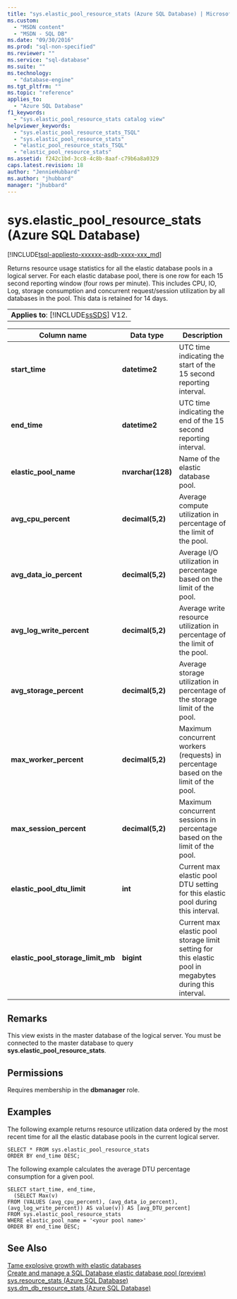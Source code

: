 ```yaml
---
title: "sys.elastic_pool_resource_stats (Azure SQL Database) | Microsoft Docs"
ms.custom: 
  - "MSDN content"
  - "MSDN - SQL DB"
ms.date: "09/30/2016"
ms.prod: "sql-non-specified"
ms.reviewer: ""
ms.service: "sql-database"
ms.suite: ""
ms.technology: 
  - "database-engine"
ms.tgt_pltfrm: ""
ms.topic: "reference"
applies_to: 
  - "Azure SQL Database"
f1_keywords: 
  - "sys.elastic_pool_resource_stats catalog view"
helpviewer_keywords: 
  - "sys.elastic_pool_resource_stats_TSQL"
  - "sys.elastic_pool_resource_stats"
  - "elastic_pool_resource_stats_TSQL"
  - "elastic_pool_resource_stats"
ms.assetid: f242c1bd-3cc8-4c8b-8aaf-c79b6a8a0329
caps.latest.revision: 18
author: "JennieHubbard"
ms.author: "jhubbard"
manager: "jhubbard"
---
```

# sys.elastic_pool_resource_stats (Azure SQL Database)
[!INCLUDE[tsql-appliesto-xxxxxx-asdb-xxxx-xxx_md](../../includes/tsql-appliesto-xxxxxx-asdb-xxxx-xxx-md.md)]

  Returns resource usage statistics for all the elastic database pools in a logical server. For each elastic database pool, there is one row for each 15 second reporting window (four rows per minute). This includes CPU, IO, Log, storage consumption and concurrent request/session utilization by all databases in the pool. This data is retained for 14 days. 
  
||  
|-|  
|**Applies to**:  [!INCLUDE[ssSDS](../../includes/sssds-md.md)] V12.|  
  
|Column name|Data type|Description|  
|-----------------|---------------|-----------------|  
|**start_time**|**datetime2**|UTC time indicating the start of the 15 second reporting interval.|  
|**end_time**|**datetime2**|UTC time indicating the end of the 15 second reporting interval.|  
|**elastic_pool_name**|**nvarchar(128)**|Name of the elastic database pool.|  
|**avg_cpu_percent**|**decimal(5,2)**|Average compute utilization in percentage of the limit of the pool.|  
|**avg_data_io_percent**|**decimal(5,2)**|Average I/O utilization in percentage based on the limit of the pool.|  
|**avg_log_write_percent**|**decimal(5,2)**|Average write resource utilization in percentage of the limit of the pool.|  
|**avg_storage_percent**|**decimal(5,2)**|Average storage utilization in percentage of the storage limit of the pool.|  
|**max_worker_percent**|**decimal(5,2)**|Maximum concurrent workers (requests) in percentage based on the limit of the pool.|  
|**max_session_percent**|**decimal(5,2)**|Maximum concurrent sessions in percentage based on the limit of the pool.|  
|**elastic_pool_dtu_limit**|**int**|Current max elastic pool DTU setting for this elastic pool during this interval.|  
|**elastic_pool_storage_limit_mb**|**bigint**|Current max elastic pool storage limit setting for this elastic pool in megabytes during this interval.|  
  
## Remarks  
 This view exists in the master database of the logical server. You must be connected to the master database to query **sys.elastic_pool_resource_stats**.  
  
## Permissions  
 Requires membership in the **dbmanager** role.  
  
## Examples  
 The following example returns resource utilization data ordered by the most recent time for all the elastic database pools in the current logical server.  
  
```  
SELECT * FROM sys.elastic_pool_resource_stats   
ORDER BY end_time DESC;  
```  
  
 The following example calculates the average DTU percentage consumption for a given pool.  
  
```  
SELECT start_time, end_time,      
  (SELECT Max(v)      
FROM (VALUES (avg_cpu_percent), (avg_data_io_percent), (avg_log_write_percent)) AS value(v)) AS [avg_DTU_percent]    
FROM sys.elastic_pool_resource_stats   
WHERE elastic_pool_name = '<your pool name>'   
ORDER BY end_time DESC;  
```  
  
## See Also  
 [Tame explosive growth with elastic databases](https://azure.microsoft.com/documentation/articles/sql-database-elastic-pool/)   
 [Create and manage a SQL Database elastic database pool (preview)](https://azure.microsoft.com/documentation/articles/sql-database-elastic-pool-portal/)   
 [sys.resource_stats &#40;Azure SQL Database&#41;](../../relational-databases/system-catalog-views/sys-resource-stats-azure-sql-database.md)   
 [sys.dm_db_resource_stats &#40;Azure SQL Database&#41;](../../relational-databases/system-dynamic-management-views/sys-dm-db-resource-stats-azure-sql-database.md)  
  
  
